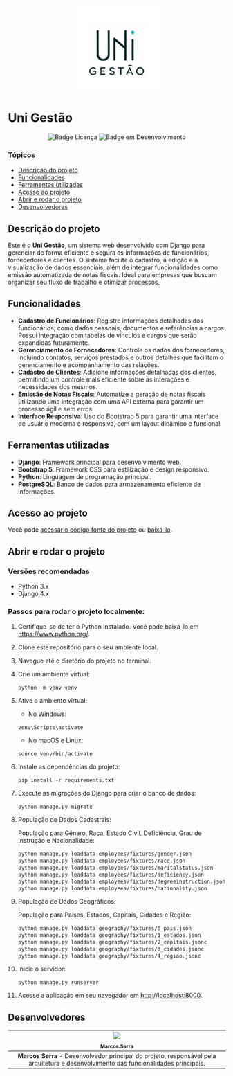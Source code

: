 <div align="center">
  <img src="https://github.com/MarcosSerra1/unigestao2.0/blob/main/static/image/logo/logo_unigestao.png" alt="Logo Uni Gestão" width="200" height="200"/>
</div>

# Uni Gestão

<div align="center">
  
  ![Badge Licença](https://badgen.net/static/license/MIT/green)  ![Badge em Desenvolvimento](https://badgen.net/static/status/EM%20DESENVOLVIMENTO/yellow)
  
</div>

### Tópicos 

- [Descrição do projeto](#descrição-do-projeto)
- [Funcionalidades](#funcionalidades)
- [Ferramentas utilizadas](#ferramentas-utilizadas)
- [Acesso ao projeto](#acesso-ao-projeto)
- [Abrir e rodar o projeto](#abrir-e-rodar-o-projeto)
- [Desenvolvedores](#desenvolvedores)

## Descrição do projeto

Este é o **Uni Gestão**, um sistema web desenvolvido com Django para gerenciar de forma eficiente e segura as informações de funcionários, fornecedores e clientes. O sistema facilita o cadastro, a edição e a visualização de dados essenciais, além de integrar funcionalidades como emissão automatizada de notas fiscais. Ideal para empresas que buscam organizar seu fluxo de trabalho e otimizar processos.


## Funcionalidades

- **Cadastro de Funcionários**: Registre informações detalhadas dos funcionários, como dados pessoais, documentos e referências a cargos. Possui integração com tabelas de vínculos e cargos que serão expandidas futuramente.
- **Gerenciamento de Fornecedores**: Controle os dados dos fornecedores, incluindo contatos, serviços prestados e outros detalhes que facilitam o gerenciamento e acompanhamento das relações.
- **Cadastro de Clientes**: Adicione informações detalhadas dos clientes, permitindo um controle mais eficiente sobre as interações e necessidades dos mesmos.
- **Emissão de Notas Fiscais**: Automatize a geração de notas fiscais utilizando uma integração com uma API externa para garantir um processo ágil e sem erros.
- **Interface Responsiva**: Uso do Bootstrap 5 para garantir uma interface de usuário moderna e responsiva, com um layout dinâmico e funcional.

## Ferramentas utilizadas

- **Django**: Framework principal para desenvolvimento web.
- **Bootstrap 5**: Framework CSS para estilização e design responsivo.
- **Python**: Linguagem de programação principal.
- **PostgreSQL**: Banco de dados para armazenamento eficiente de informações.

## Acesso ao projeto

Você pode [acessar o código fonte do projeto](https://github.com/MarcosSerra1/unigestao2.0) ou [baixá-lo](https://github.com/MarcosSerra1/unigestao2.0/archive/refs/heads/main.zip).

## Abrir e rodar o projeto

### Versões recomendadas

- Python 3.x
- Django 4.x

### Passos para rodar o projeto localmente:

1. Certifique-se de ter o Python instalado. Você pode baixá-lo em https://www.python.org/.
2. Clone este repositório para o seu ambiente local.
3. Navegue até o diretório do projeto no terminal.
4. Crie um ambiente virtual:

    ```
    python -m venv venv
    ```

5. Ative o ambiente virtual:

    - No Windows:

    ```
    venv\Scripts\activate
    ```

    - No macOS e Linux:

    ```
    source venv/bin/activate
    ```

6. Instale as dependências do projeto:

    ```
    pip install -r requirements.txt
    ```

7. Execute as migrações do Django para criar o banco de dados:

    ```
    python manage.py migrate
    ```

8. População de Dados Cadastrais:
   
    População para Gênero, Raça, Estado Civil, Deficiência, Grau de Instrução e Nacionalidade:

      ```
      python manage.py loaddata employees/fixtures/gender.json
      python manage.py loaddata employees/fixtures/race.json
      python manage.py loaddata employees/fixtures/maritalstatus.json
      python manage.py loaddata employees/fixtures/deficiency.json
      python manage.py loaddata employees/fixtures/degreeinstruction.json
      python manage.py loaddata employees/fixtures/nationality.json
      ```

10. População de Dados Geográficos:

    População para Países, Estados, Capitais, Cidades e Região:

     ```
     python manage.py loaddata geography/fixtures/0_pais.json
     python manage.py loaddata geography/fixtures/1_estados.json
     python manage.py loaddata geography/fixtures/2_capitais.jsonc
     python manage.py loaddata geography/fixtures/3_cidades.jsonc
     python manage.py loaddata geography/fixtures/4_regiao.jsonc
     ```


10. Inicie o servidor:

    ```
    python manage.py runserver
    ```

11. Acesse a aplicação em seu navegador em [http://localhost:8000](http://localhost:8000).

## Desenvolvedores

| [<img loading="lazy" src="https://avatars.githubusercontent.com/u/78652932?v=4" width=115><br><sub>Marcos Serra</sub>](https://github.com/MarcosSerra1) |
| :---: |
| **Marcos Serra** - Desenvolvedor principal do projeto, responsável pela arquitetura e desenvolvimento das funcionalidades principais. |
